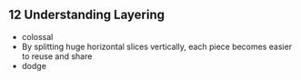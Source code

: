 
## 12 Understanding Layering
- colossal
- By splitting huge horizontal slices vertically, each piece becomes easier to reuse and share
- dodge